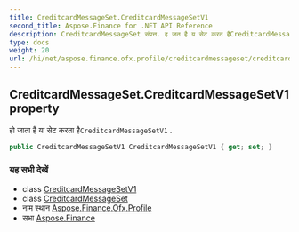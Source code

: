 ```yaml
---
title: CreditcardMessageSet.CreditcardMessageSetV1
second_title: Aspose.Finance for .NET API Reference
description: CreditcardMessageSet संपत्त. ह जत है य सेट करत हैCreditcardMessageSetV1 .
type: docs
weight: 20
url: /hi/net/aspose.finance.ofx.profile/creditcardmessageset/creditcardmessagesetv1/
---
```

## CreditcardMessageSet.CreditcardMessageSetV1 property

हो जाता है या सेट करता है`CreditcardMessageSetV1` .

```csharp
public CreditcardMessageSetV1 CreditcardMessageSetV1 { get; set; }
```

### यह सभी देखें

* class [CreditcardMessageSetV1](../../creditcardmessagesetv1/)
* class [CreditcardMessageSet](../)
* नाम स्थान [Aspose.Finance.Ofx.Profile](../../creditcardmessageset/)
* सभा [Aspose.Finance](../../../)


